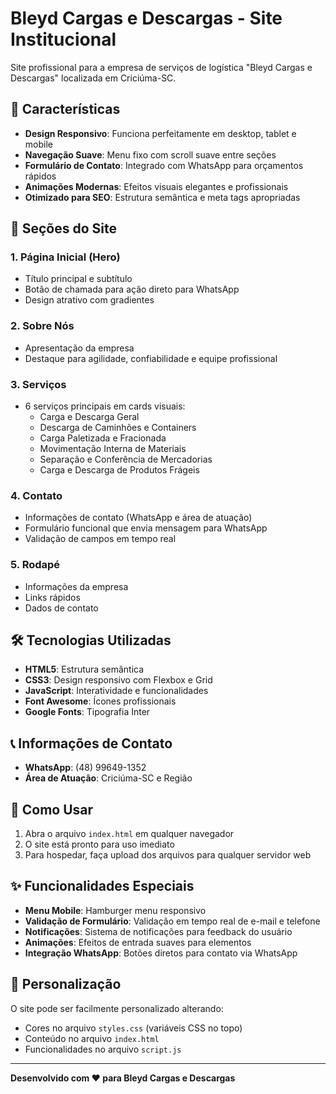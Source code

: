 # Bleyd Cargas e Descargas - Site Institucional

Site profissional para a empresa de serviços de logística "Bleyd Cargas e Descargas" localizada em Criciúma-SC.

## 🚀 Características

- **Design Responsivo**: Funciona perfeitamente em desktop, tablet e mobile
- **Navegação Suave**: Menu fixo com scroll suave entre seções
- **Formulário de Contato**: Integrado com WhatsApp para orçamentos rápidos
- **Animações Modernas**: Efeitos visuais elegantes e profissionais
- **Otimizado para SEO**: Estrutura semântica e meta tags apropriadas

## 📱 Seções do Site

### 1. Página Inicial (Hero)
- Título principal e subtítulo
- Botão de chamada para ação direto para WhatsApp
- Design atrativo com gradientes

### 2. Sobre Nós
- Apresentação da empresa
- Destaque para agilidade, confiabilidade e equipe profissional

### 3. Serviços
- 6 serviços principais em cards visuais:
  - Carga e Descarga Geral
  - Descarga de Caminhões e Containers
  - Carga Paletizada e Fracionada
  - Movimentação Interna de Materiais
  - Separação e Conferência de Mercadorias
  - Carga e Descarga de Produtos Frágeis

### 4. Contato
- Informações de contato (WhatsApp e área de atuação)
- Formulário funcional que envia mensagem para WhatsApp
- Validação de campos em tempo real

### 5. Rodapé
- Informações da empresa
- Links rápidos
- Dados de contato

## 🛠️ Tecnologias Utilizadas

- **HTML5**: Estrutura semântica
- **CSS3**: Design responsivo com Flexbox e Grid
- **JavaScript**: Interatividade e funcionalidades
- **Font Awesome**: Ícones profissionais
- **Google Fonts**: Tipografia Inter

## 📞 Informações de Contato

- **WhatsApp**: (48) 99649-1352
- **Área de Atuação**: Criciúma-SC e Região

## 🚀 Como Usar

1. Abra o arquivo `index.html` em qualquer navegador
2. O site está pronto para uso imediato
3. Para hospedar, faça upload dos arquivos para qualquer servidor web

## ✨ Funcionalidades Especiais

- **Menu Mobile**: Hamburger menu responsivo
- **Validação de Formulário**: Validação em tempo real de e-mail e telefone
- **Notificações**: Sistema de notificações para feedback do usuário
- **Animações**: Efeitos de entrada suaves para elementos
- **Integração WhatsApp**: Botões diretos para contato via WhatsApp

## 🎨 Personalização

O site pode ser facilmente personalizado alterando:
- Cores no arquivo `styles.css` (variáveis CSS no topo)
- Conteúdo no arquivo `index.html`
- Funcionalidades no arquivo `script.js`

---

**Desenvolvido com ❤️ para Bleyd Cargas e Descargas**

